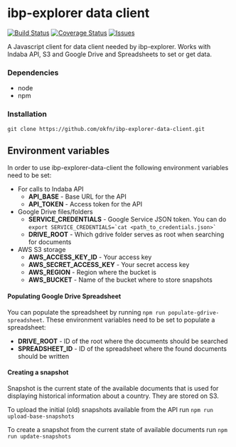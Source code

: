 # ibp-explorer data client
[![Build Status](https://travis-ci.org/okfn/ibp-explorer-data-client.svg?branch=master)](https://travis-ci.org/okfn/ibp-explorer-data-client)
[![Coverage Status](https://coveralls.io/repos/github/okfn/ibp-explorer-data-client/badge.svg?branch=master)](https://coveralls.io/github/okfn/ibp-explorer-data-client?branch=master)
[![Issues](https://img.shields.io/badge/issue-tracker-orange.svg)](https://github.com/okfn/ibp-explorer-data-client/issues)

A Javascript client for data client needed by ibp-explorer. Works with Indaba API, S3 and Google Drive and Spreadsheets to set or get data.


### Dependencies

- node
- npm

### Installation

`git clone https://github.com/okfn/ibp-explorer-data-client.git`


## Environment variables

In order to use ibp-explorer-data-client the following environment variables need to be set:

* For calls to Indaba API
  * **API_BASE** - Base URL for the API
  * **API_TOKEN** - Access token for the API
* Google Drive files/folders 
  * **SERVICE_CREDENTIALS** - Google Service JSON token. You can do ``export SERVICE_CREDENTIALS=`cat <path_to_credentials.json>` ``
  * **DRIVE_ROOT** - Which gdrive folder serves as root when searching for documents
* AWS S3 storage
  * **AWS_ACCESS_KEY_ID** - Your access key
  * **AWS_SECRET_ACCESS_KEY** - Your secret access key
  * **AWS_REGION** - Region where the bucket is
  * **AWS_BUCKET** - Name of the bucket where to store snapshots

#### Populating Google Drive Spreadsheet

You can populate the spreadsheet by running `npm run populate-gdrive-spreadsheet`. 
These environment variables need to be set to populate a spreadsheet:


* **DRIVE_ROOT** - ID of the root where the documents should be searched
* **SPREADSHEET_ID** - ID of the spreadsheet where the found documents should be written


#### Creating a snapshot

Snapshot is the current state of the available documents that is used for displaying historical information about a country. They are stored on S3.

To upload the initial (old) snapshots available from the API run `npm run upload-base-snapshots`

To create a snapshot from the current state of available documents run `npm run update-snapshots`
